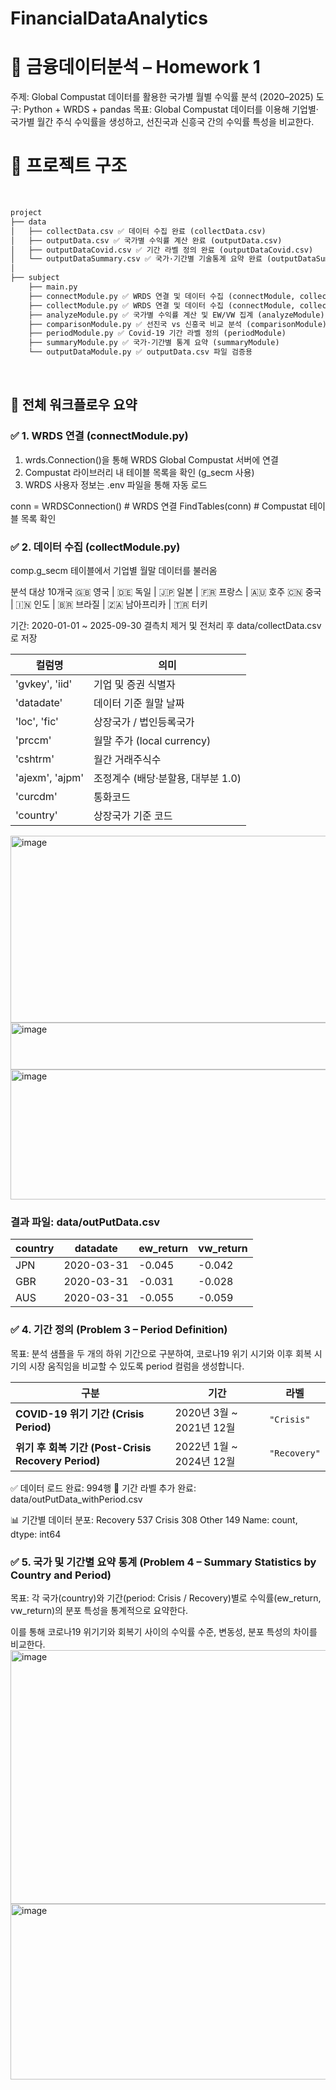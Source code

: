 # FinancialDataAnalytics

<h1> 📘 금융데이터분석 – Homework 1 </h1>

주제: Global Compustat 데이터를 활용한 국가별 월별 수익률 분석 (2020–2025)
도구: Python + WRDS + pandas
목표: Global Compustat 데이터를 이용해 기업별·국가별 월간 주식 수익률을 생성하고,
선진국과 신흥국 간의 수익률 특성을 비교한다.

<h1> 📂 프로젝트 구조 </h1>
<br>

```markdown
project
├── data
│   ├── collectData.csv ✅ 데이터 수집 완료 (collectData.csv)  
│   ├── outputData.csv ✅ 국가별 수익률 계산 완료 (outputData.csv)  
│   ├── outputDataCovid.csv ✅ 기간 라벨 정의 완료 (outputDataCovid.csv)  
│   └── outputDataSummary.csv ✅ 국가·기간별 기술통계 요약 완료 (outputDataSummary.csv)  
│   
├── subject
    ├── main.py
    ├── connectModule.py ✅ WRDS 연결 및 데이터 수집 (connectModule, collectModule)
    ├── collectModule.py ✅ WRDS 연결 및 데이터 수집 (connectModule, collectModule)
    ├── analyzeModule.py ✅ 국가별 수익률 계산 및 EW/VW 집계 (analyzeModule)
    ├── comparisonModule.py ✅ 선진국 vs 신흥국 비교 분석 (comparisonModule)
    ├── periodModule.py ✅ Covid-19 기간 라벨 정의 (periodModule)
    ├── summaryModule.py ✅ 국가·기간별 통계 요약 (summaryModule)
    └── outputDataModule.py ✅ outputData.csv 파일 검증용
```
<br>
<h2> 🚀 전체 워크플로우 요약 </h2>
<h3> ✅ 1. WRDS 연결 (connectModule.py) </h3>

1. wrds.Connection()을 통해 WRDS Global Compustat 서버에 연결
2. Compustat 라이브러리 내 테이블 목록을 확인 (g_secm 사용)
3. WRDS 사용자 정보는 .env 파일을 통해 자동 로드

conn = WRDSConnection()        # WRDS 연결
FindTables(conn)               # Compustat 테이블 목록 확인

<h3> ✅ 2. 데이터 수집 (collectModule.py) </h3>

comp.g_secm 테이블에서 기업별 월말 데이터를 불러옴

분석 대상 10개국
🇬🇧 영국 | 🇩🇪 독일 | 🇯🇵 일본 | 🇫🇷 프랑스 | 🇦🇺 호주
🇨🇳 중국 | 🇮🇳 인도 | 🇧🇷 브라질 | 🇿🇦 남아프리카 | 🇹🇷 터키

기간: 2020-01-01 ~ 2025-09-30
결측치 제거 및 전처리 후 data/collectData.csv로 저장

| 컬럼명             | 의미                     |
| --------------- | ---------------------- |
| 'gvkey', 'iid'  | 기업 및 증권 식별자            |
| 'datadate'      | 데이터 기준 월말 날짜           |
| 'loc', 'fic'    | 상장국가 / 법인등록국가          |
| 'prccm'         | 월말 주가 (local currency) |
| 'cshtrm'        | 월간 거래주식수               |
| 'ajexm', 'ajpm' | 조정계수 (배당·분할용, 대부분 1.0) |
| 'curcdm'        | 통화코드                   |
| 'country'       | 상장국가 기준 코드             |


<img width="665" height="299" alt="image" src="https://github.com/user-attachments/assets/ef432d2e-ce75-430c-a24b-0c9fcb379c07" />
<img width="579" height="75" alt="image" src="https://github.com/user-attachments/assets/aa7330b0-6300-48e1-90d2-3b73aaadbf23" />
<img width="807" height="208" alt="image" src="https://github.com/user-attachments/assets/48b30729-900c-4819-a44f-039bd0fc7b1f" />

<h3> 결과 파일: data/outPutData.csv</h3>

| country | datadate   | ew_return | vw_return |
| ------- | ---------- | --------- | --------- |
| JPN     | 2020-03-31 | -0.045    | -0.042    |
| GBR     | 2020-03-31 | -0.031    | -0.028    |
| AUS     | 2020-03-31 | -0.055    | -0.059    |


<h3> ✅ 4. 기간 정의 (Problem 3 – Period Definition) </h3>

목표:
분석 샘플을 두 개의 하위 기간으로 구분하여,
코로나19 위기 시기와 이후 회복 시기의 시장 움직임을 비교할 수 있도록 period 컬럼을 생성합니다.

| 구분                                           | 기간                   | 라벨           |
| -------------------------------------------- | -------------------- | ------------ |
| **COVID-19 위기 기간 (Crisis Period)**           | 2020년 3월 ~ 2021년 12월 | `"Crisis"`   |
| **위기 후 회복 기간 (Post-Crisis Recovery Period)** | 2022년 1월 ~ 2024년 12월 | `"Recovery"` |

✅ 데이터 로드 완료: 994행
💾 기간 라벨 추가 완료: data/outPutData_withPeriod.csv

📊 기간별 데이터 분포:
Recovery    537
Crisis      308
Other       149
Name: count, dtype: int64

<h3> ✅ 5. 국가 및 기간별 요약 통계 (Problem 4 – Summary Statistics by Country and Period) </h3>

목표:
각 국가(country)와 기간(period: Crisis / Recovery)별로
수익률(ew_return, vw_return)의 분포 특성을 통계적으로 요약한다.

이를 통해 코로나19 위기기와 회복기 사이의 수익률 수준, 변동성, 분포 특성의 차이를 비교한다.
<img width="668" height="406" alt="image" src="https://github.com/user-attachments/assets/c7b7c780-33c9-4463-9929-bdc84fde94d8" />
<img width="660" height="281" alt="image" src="https://github.com/user-attachments/assets/b7ab5abd-8bea-4242-a514-a209275a0d79" />


